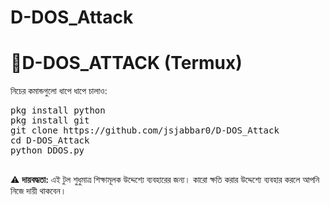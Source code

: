 # D-DOS_Attack

</head>
<body>
  <h1>📱D-DOS_ATTACK (Termux)</h1>
  <p>নিচের কমান্ডগুলো ধাপে ধাপে চালাও:</p>
  <pre>
pkg install python 
pkg install git 
git clone https://github.com/jsjabbar0/D-DOS_Attack
cd D-DOS_Attack
python DDOS.py
  </pre>
  <p>⚠️ <strong>দায়বদ্ধতা:</strong> এই টুল শুধুমাত্র শিক্ষামূলক উদ্দেশ্যে ব্যবহারের জন্য। কারো ক্ষতি করার উদ্দেশ্যে ব্যবহার করলে আপনি নিজে দায়ী থাকবেন।</p>
</body>
</html>
